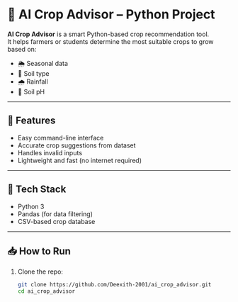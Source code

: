 # 🌱 AI Crop Advisor – Python Project

**AI Crop Advisor** is a smart Python-based crop recommendation tool.  
It helps farmers or students determine the most suitable crops to grow based on:
- 🌦️ Seasonal data
- 🌾 Soil type
- 🌧️ Rainfall
- 🧪 Soil pH

---

## 🚀 Features
- Easy command-line interface
- Accurate crop suggestions from dataset
- Handles invalid inputs
- Lightweight and fast (no internet required)

---

## 📂 Tech Stack
- Python 3
- Pandas (for data filtering)
- CSV-based crop database

---

## 📥 How to Run

1. Clone the repo:
   ```bash
   git clone https://github.com/Deexith-2001/ai_crop_advisor.git
   cd ai_crop_advisor